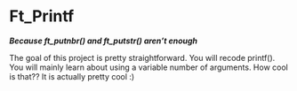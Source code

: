 # Ft_Printf

***Because ft_putnbr() and ft_putstr() aren’t enough***

The goal of this project is pretty straightforward. You will recode printf().
You will mainly learn about using a variable number of arguments. How cool is that??
It is actually pretty cool :)
